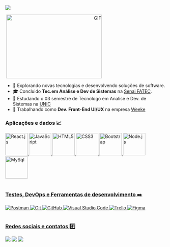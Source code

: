 <p align="left">
  <a href="https://github.com/DenverCoder1/readme-typing-svg"><img src="https://readme-typing-svg.herokuapp.com?font=Time+New+Roman&color=cyan&size=25&center=true&vCenter=true&width=900&height=40&lines=Hi+Word+Im+Juliawlett&hearts;++"></a>
</p>

<div style="display: flex; align-items: center;">
  <a target="_blank" align="right">
    <img align="right" top="500" height="200" width="300" alt="GIF" src="https://media.giphy.com/media/SWoSkN6DxTszqIKEqv/giphy.gif">
  </a>
</div>


- 🤔 Explorando novas tecnologias e desenvolvendo soluções de software.<br>
- 🎓 Concluido **Tec.em Análise e Dev de Sistemas** na [Senai FATEC](https://www.fatecsenaimt.ind.br/).<br>
- 🏫 Estudando o 03 semestre de Tecnologo em Analise e Dev. de Sistemas na [UNIC](https://www.unic.com.br/)<br>
- 💼 Trabalhando como **Dev. Front-End UI/UX** na empresa [Weeke](https://www.weeke.com.br/)
</div>


</div>

**<h3>Aplicações e dados 📈</h3>**
<table>
      <a href="https://github.com/juliawlett">
      <img src="https://cdn.jsdelivr.net/gh/devicons/devicon/icons/react/react-original-wordmark.svg" width="70" alt="React.js">
      <img src="https://cdn.jsdelivr.net/gh/devicons/devicon/icons/javascript/javascript-original.svg" width="70" alt="JavaScript">
      <img src="https://cdn.jsdelivr.net/gh/devicons/devicon/icons/html5/html5-original.svg" width="70" alt="HTML5">
      <img src="https://cdn.jsdelivr.net/gh/devicons/devicon/icons/css3/css3-original.svg" width="70" alt="CSS3">
      <img src="https://cdn.jsdelivr.net/gh/devicons/devicon/icons/bootstrap/bootstrap-original-wordmark.svg" width="70" alt="Bootstrap">
      <img src="https://cdn.jsdelivr.net/gh/devicons/devicon/icons/nodejs/nodejs-original.svg" width="70" alt="Node.js">
      <img src="https://cdn.jsdelivr.net/gh/devicons/devicon/icons/mysql/mysql-original.svg" width="70" alt="MySql">
</table>

**<h3>Testes, DevOps e Ferramentas de desenvolvimento ✒️</h3>**
<table>
    <a href="https://github.com/juliawlett">
      <img src="https://img.shields.io/badge/-Postman-333333?style=flat&logo=postman" alt="Postman">
      <img src="https://img.shields.io/badge/-Git-333333?style=flat&logo=git" alt="Git">
      <img src="https://img.shields.io/badge/-GitHub-333333?style=flat&logo=github" alt="GitHub">
      <img src="https://img.shields.io/badge/-Visual%20Studio%20Code-333333?style=flat&logo=visual-studio-code&logoColor=007ACC" alt="Visual Studio Code">
      <img src="https://img.shields.io/badge/-Trello-333333?style=flat&logo=trello&logoColor=007ACC" alt="Trello">
      <img src="https://img.shields.io/badge/-Figma-333333?style=flat&logo=figma&logoColor=007ACC" alt="Figma">
</table>

**<h3>Redes sociais e contatos  #️⃣</h3>**     
<div width="40%"> 
  <a href="https://www.instagram.com/juliawlett/" target="_blank"><img src="https://img.shields.io/badge/-Instagram-%23E4405F?style=for-the-badge&logo=instagram&logoColor=white" target="_blank"></a>
  <a href="mailto: julialeticia100@gmail.com"><img src="https://img.shields.io/badge/-Gmail-%23333?style=for-the-badge&logo=gmail&logoColor=white" target="_blank"></a>
  <a href="https://www.linkedin.com/in/juliawlett/" target="_blank"><img src="https://img.shields.io/badge/linkedin-%230077B5.svg?style=for-the-badge&logo=linkedin&logoColor=white" target="_blank"></a> 
</div>
